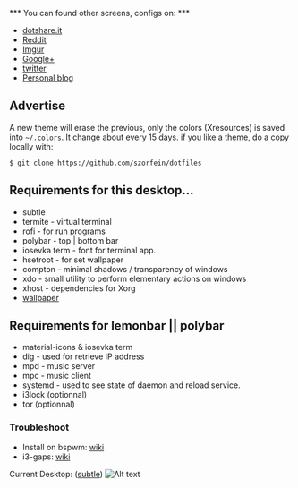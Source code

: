 *** You can found other screens, configs on: ***
+ [dotshare.it](http://dotshare.it/~szorfein/dots/)
+ [Reddit](https://www.reddit.com/user/szorfein/submitted/)
+ [Imgur](https://imgur.com/user/Szorfein/submitted)
+ [Google+](https://plus.google.com/103351806729237673609)
+ [twitter](https://twitter.com/szorfein)
+ [Personal blog](https://szorfein.github.io/)

## Advertise

A new theme will erase the previous, only the colors (Xresources) is saved into `~/.colors`. It change about every 15 days. if you like a theme, do a copy locally with:

    $ git clone https://github.com/szorfein/dotfiles

## Requirements for this desktop...

+ subtle
+ termite - virtual terminal
+ rofi - for run programs
+ polybar - top | bottom bar
+ iosevka term - font for terminal app.
+ hsetroot - for set wallpaper
+ compton - minimal shadows / transparency of windows
+ xdo - small utility to perform elementary actions on windows
+ xhost - dependencies for Xorg
+ [wallpaper](https://www.goodfon.com/wallpaper/zvezdnye-voyny-probuzhdenie-1625.html)

## Requirements for lemonbar || polybar

+ material-icons & iosevka term
+ dig - used for retrieve IP address
+ mpd - music server
+ mpc - music client
+ systemd - used to see state of daemon and reload service.
+ i3lock (optionnal)
+ tor (optionnal)

### Troubleshoot

+ Install on bspwm: [wiki](https://github.com/szorfein/dotfiles/wiki/Install-BSPWM)  
+ i3-gaps: [wiki](https://github.com/szorfein/dotfiles/wiki/i3-gaps)

Current Desktop: ([subtle](https://subforge.org/projects/subtle))
![Alt text](https://raw.githubusercontent.com/szorfein/dotfiles/master/screenshot.jpg "Screenshot")
